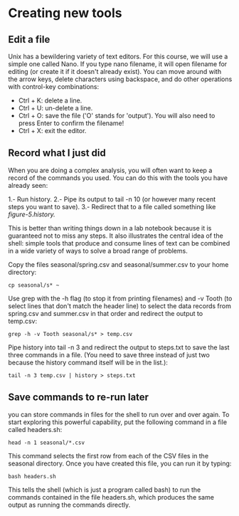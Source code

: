 # Creating new tools

## Edit a file

Unix has a bewildering variety of text editors. For this course, we will use a simple one called Nano. If you type nano filename, it will open filename for editing (or create it if it doesn't already exist). You can move around with the arrow keys, delete characters using backspace, and do other operations with control-key combinations:

- Ctrl + K: delete a line.
- Ctrl + U: un-delete a line.
- Ctrl + O: save the file ('O' stands for 'output'). You will also need to press Enter to confirm the filename!
- Ctrl + X: exit the editor.

## Record what I just did
When you are doing a complex analysis, you will often want to keep a record of the commands you used. You can do this with the tools you have already seen:

 1.- Run history.
 2.- Pipe its output to tail -n 10 (or however many recent steps you want to save).
 3.- Redirect that to a file called something like *figure-5.history.*

This is better than writing things down in a lab notebook because it is guaranteed not to miss any steps. It also illustrates the central idea of the shell: simple tools that produce and consume lines of text can be combined in a wide variety of ways to solve a broad range of problems.

Copy the files seasonal/spring.csv and seasonal/summer.csv to your home directory:

```shell
cp seasonal/s* ~
```

Use grep with the -h flag (to stop it from printing filenames) and -v Tooth (to select lines that don't match the header line) to select the data records from spring.csv and summer.csv in that order and redirect the output to temp.csv:

```shell
grep -h -v Tooth seasonal/s* > temp.csv
```
Pipe history into tail -n 3 and redirect the output to steps.txt to save the last three commands in a file. (You need to save three instead of just two because the history command itself will be in the list.):

```shell
tail -n 3 temp.csv | history > steps.txt
```

## Save commands to re-run later

you can store commands in files for the shell to run over and over again. To start exploring this powerful capability, put the following command in a file called headers.sh:

```shell
head -n 1 seasonal/*.csv
```

This command selects the first row from each of the CSV files in the seasonal directory. Once you have created this file, you can run it by typing:
```shell
bash headers.sh
```

This tells the shell (which is just a program called bash) to run the commands contained in the file headers.sh, which produces the same output as running the commands directly.